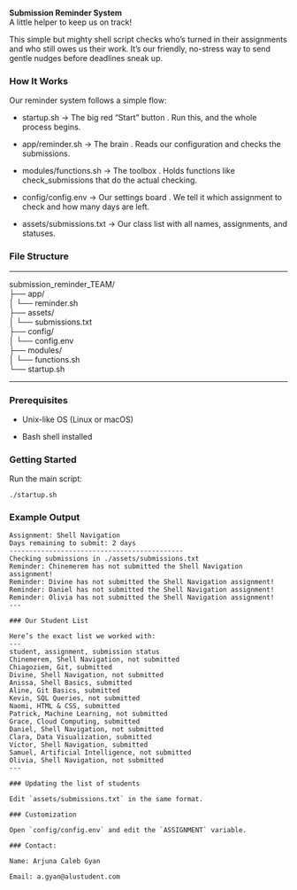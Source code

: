 **Submission Reminder System**  
A little helper to keep us on track!  

This simple but mighty shell script checks who’s turned in their assignments and who still owes us their work. It’s our friendly, no-stress way to send gentle nudges before deadlines sneak up.

### How It Works  
Our reminder system follows a simple flow:

- startup.sh → The big red “Start” button . Run this, and the whole process begins.

- app/reminder.sh → The brain . Reads our configuration and checks the submissions.

- modules/functions.sh → The toolbox . Holds functions like check_submissions that do the actual checking.

- config/config.env → Our settings board . We tell it which assignment to check and how many days are left.

- assets/submissions.txt → Our class list  with all names, assignments, and statuses.

### File Structure  
---  
submission_reminder_TEAM/  
├── app/  
│   └── reminder.sh  
├── assets/  
│   └── submissions.txt  
├── config/  
│   └── config.env  
├── modules/  
│   └── functions.sh  
└── startup.sh  

---

### Prerequisites  

- Unix-like OS (Linux or macOS)  

- Bash shell installed  

### Getting Started  

Run the main script:  

```
./startup.sh
```

### Example Output  

```
Assignment: Shell Navigation
Days remaining to submit: 2 days
--------------------------------------------
Checking submissions in ./assets/submissions.txt
Reminder: Chinemerem has not submitted the Shell Navigation assignment!
Reminder: Divine has not submitted the Shell Navigation assignment!
Reminder: Daniel has not submitted the Shell Navigation assignment!  
Reminder: Olivia has not submitted the Shell Navigation assignment!  
---  

### Our Student List  

Here’s the exact list we worked with:  
---
student, assignment, submission status  
Chinemerem, Shell Navigation, not submitted  
Chiagoziem, Git, submitted  
Divine, Shell Navigation, not submitted  
Anissa, Shell Basics, submitted  
Aline, Git Basics, submitted  
Kevin, SQL Queries, not submitted  
Naomi, HTML & CSS, submitted  
Patrick, Machine Learning, not submitted  
Grace, Cloud Computing, submitted  
Daniel, Shell Navigation, not submitted  
Clara, Data Visualization, submitted  
Victor, Shell Navigation, submitted  
Samuel, Artificial Intelligence, not submitted  
Olivia, Shell Navigation, not submitted  
---

### Updating the list of students 

Edit `assets/submissions.txt` in the same format.

### Customization

Open `config/config.env` and edit the `ASSIGNMENT` variable.

### Contact:  

Name: Arjuna Caleb Gyan  

Email: a.gyan@alustudent.com 
